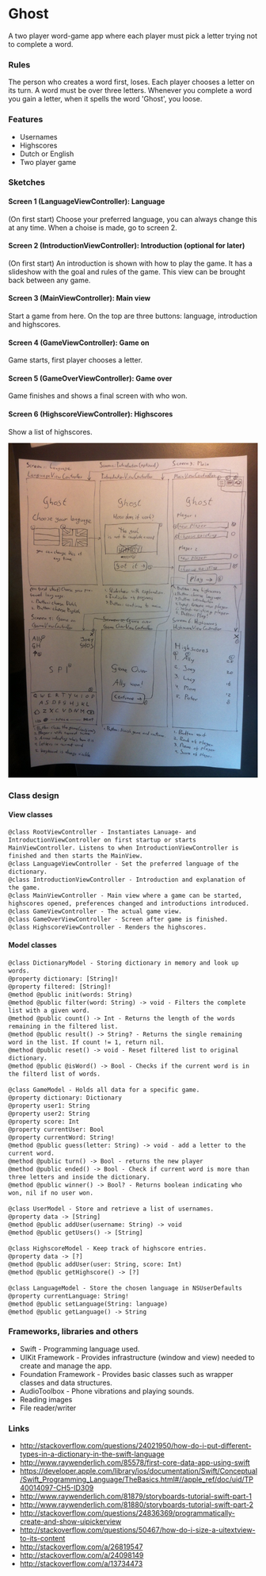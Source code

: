 # Ghost
A two player word-game app where each player must pick a letter trying not to complete a word.

### Rules
The person who creates a word first, loses. Each player chooses a letter on its turn. A word must be over three letters. Whenever you complete a word you gain a letter, when it spells the word 'Ghost', you loose.

### Features
- Usernames
- Highscores
- Dutch or English
- Two player game

### Sketches
#### Screen 1 (LanguageViewController): Language
(On first start) Choose your preferred language, you can always change this at any time. When a choise is made, go to screen 2.

#### Screen 2 (IntroductionViewController): Introduction (optional for later)
(On first start) An introduction is shown with how to play the game. It has a slideshow with the goal and rules of the game. This view can be brought back between any game.

#### Screen 3 (MainViewController): Main view
Start a game from here. On the top are three buttons: language, introduction and highscores.

#### Screen 4 (GameViewController): Game on
Game starts, first player chooses a letter.

#### Screen 5 (GameOverViewController): Game over
Game finishes and shows a final screen with who won.

#### Screen 6 (HighscoreViewController): Highscores
Show a list of highscores.

![Sketches](/doc/screens.jpg)

### Class design
#### View classes
```
@class RootViewController - Instantiates Lanuage- and IntroductionViewController on first startup or starts MainViewController. Listens to when IntroductionViewController is finished and then starts the MainView.
@class LanguageViewController - Set the preferred language of the dictionary.
@class IntroductionViewController - Introduction and explanation of the game.
@class MainViewController - Main view where a game can be started, highscores opened, preferences changed and introductions introduced.
@class GameViewController - The actual game view.
@class GameOverViewController - Screen after game is finished.
@class HighscoreViewController - Renders the highscores.
```

#### Model classes
```
@class DictionaryModel - Storing dictionary in memory and look up words.
@property dictionary: [String]!
@property filtered: [String]!
@method @public init(words: String)
@method @public filter(word: String) -> void - Filters the complete list with a given word.
@method @public count() -> Int - Returns the length of the words remaining in the filtered list.
@method @public result() -> String? - Returns the single remaining word in the list. If count != 1, return nil.
@method @public reset() -> void - Reset filtered list to original dictionary.
@method @public @isWord() -> Bool - Checks if the current word is in the filterd list of words.

@class GameModel - Holds all data for a specific game.
@property dictionary: Dictionary
@property user1: String
@property user2: String
@property score: Int
@property currentUser: Bool
@property currentWord: String!
@method @public guess(letter: String) -> void - add a letter to the current word.
@method @public turn() -> Bool - returns the new player
@method @public ended() -> Bool - Check if current word is more than three letters and inside the dictionary.
@method @public winner() -> Bool? - Returns boolean indicating who won, nil if no user won.

@class UserModel - Store and retrieve a list of usernames.
@property data -> [String]
@method @public addUser(username: String) -> void
@method @public getUsers() -> [String]

@class HighscoreModel - Keep track of highscore entries.
@property data -> [?]
@method @public addUser(user: String, score: Int)
@method @public getHighscore() -> [?]

@class LanguageModel - Store the chosen language in NSUserDefaults
@property currentLanguage: String!
@method @public setLanguage(String: language)
@method @public getLanguage() -> String
```

### Frameworks, libraries and others
- Swift - Programming language used.
- UIKit Framework - Provides infrastructure (window and view) needed to create and manage the app.
- Foundation Framework - Provides basic classes such as wrapper classes and data structures.
- AudioToolbox - Phone vibrations and playing sounds.
- Reading images
- File reader/writer

### Links
- http://stackoverflow.com/questions/24021950/how-do-i-put-different-types-in-a-dictionary-in-the-swift-language
- http://www.raywenderlich.com/85578/first-core-data-app-using-swift
- https://developer.apple.com/library/ios/documentation/Swift/Conceptual/Swift_Programming_Language/TheBasics.html#//apple_ref/doc/uid/TP40014097-CH5-ID309
- http://www.raywenderlich.com/81879/storyboards-tutorial-swift-part-1
- http://www.raywenderlich.com/81880/storyboards-tutorial-swift-part-2
- http://stackoverflow.com/questions/24836369/programmatically-create-and-show-uipickerview
- http://stackoverflow.com/questions/50467/how-do-i-size-a-uitextview-to-its-content
- http://stackoverflow.com/a/26819547
- http://stackoverflow.com/a/24098149
- http://stackoverflow.com/a/13734473